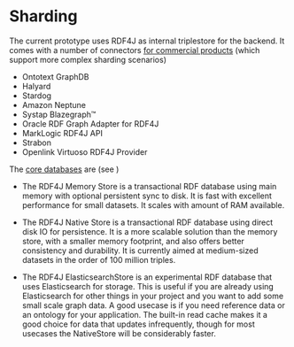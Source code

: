 # Sharding

The current prototype uses RDF4J as internal triplestore for the backend. It comes with a number of
connectors [for commercial products](https://rdf4j.org/about/#third-party-database-solutions) (which support more
complex sharding scenarios)

* Ontotext GraphDB
* Halyard
* Stardog
* Amazon Neptune
* Systap Blazegraph™
* Oracle RDF Graph Adapter for RDF4J
* MarkLogic RDF4J API
* Strabon
* Openlink Virtuoso RDF4J Provider

The [core databases](https://rdf4j.org/about/#core-databases) are (see )

* The RDF4J Memory Store is a transactional RDF database using main memory with optional persistent sync to disk. It is
  fast with excellent performance for small datasets. It scales with amount of RAM available.

* The RDF4J Native Store is a transactional RDF database using direct disk IO for persistence. It is a more scalable
  solution than the memory store, with a smaller memory footprint, and also offers better consistency and durability. It
  is currently aimed at medium-sized datasets in the order of 100 million triples.

* The RDF4J ElasticsearchStore is an experimental RDF database that uses Elasticsearch for storage. This is useful if
  you are already using Elasticsearch for other things in your project and you want to add some small scale graph data.
  A good usecase is if you need reference data or an ontology for your application. The built-in read cache makes it a
  good choice for data that updates infrequently, though for most usecases the NativeStore will be considerably faster.

